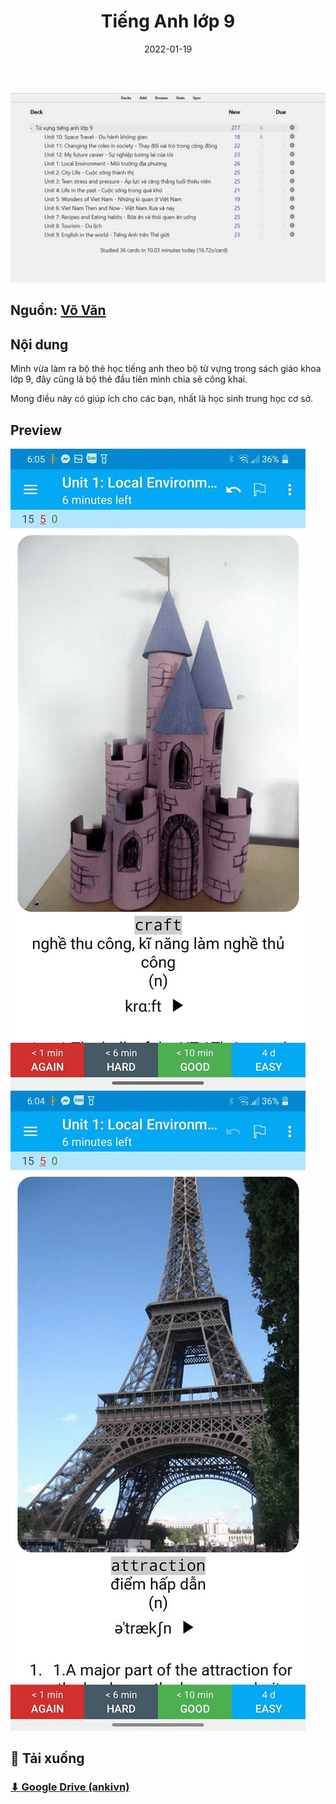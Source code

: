 ﻿---
title: Tiếng Anh lớp 9
slug: Tieng-Anh-lop-9
date: 2022-01-19
description: ""
domain: ankivn.com
keywords:
  - ankivn
tags:
  - deck
  - english
  - thcs
---

![](../../static/images/Pasted-image-20241219023138.png)

<!--truncate-->

## Nguồn: [Võ Văn](https://www.facebook.com/groups/ankivocabulary/posts/1090783198348003/)

## Nội dung

Mình vừa làm ra bộ thẻ học tiếng anh theo bộ từ vựng trong sách giáo khoa lớp 9, đây cũng là bộ thẻ đầu tiên mình chia sẻ công khai.

Mong điều này có giúp ích cho các bạn, nhất là học sinh trung học cơ sở.

## Preview

![](../../static/images/Pasted-image-20241219023148.png)
![](../../static/images/Pasted-image-20241219023152.png)

## 📗 Tải xuống

### [⬇ Google Drive (ankivn)](https://drive.google.com/file/d/1CTIWSW2fL-EOOUAoikLYVEg3Q1tNgTFD/view?usp=sharing)
